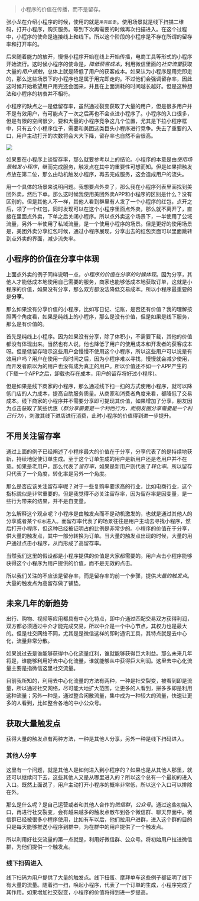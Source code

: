 > 小程序的价值在传播，而不是留存。

张小龙在介绍小程序的时候，使用的就是`用完即走`。使用场景就是线下扫描二维码，打开小程序，购买服务。等到下次再需要的时候再次扫描进入。在这个过程中，小程序的使命是连接线上和线下。所以这个阶段的小程序是不存在所谓的留存率和打开率的。

后来随着能力的放开，慢慢小程序开始在线上开始传播，电商工具等形式的小程序开始流行。这时候小程序的使命是，*降低获客成本*，利用微信里面的*社交流量*获取大量的*用户接触*，总体上就是降低了用户的获客成本。如果认为小程序是用完即走的，那么这些场景下的小程序也是属于用完即走的。不过他们会强调留存率，因此这时候开始希望用户用完还会回来，并且在上面消耗的时间越长越好。但是这种想法和小程序的初衷并不相符。

小程序的缺点之一是低留存率，虽然通过裂变获取了大量的用户，但是很多用户并不是有效用户，有可能点了一次之后再也不会点进小程序了。小程序的入口很多，但是有限的空间很少，要和大量的小程序竞争这几个位置，尤其是下拉小程序框中，只有五个小程序位子，需要和美团这类巨头小程序进行竞争。失去了重要的入口，用户主动打开的次数将会大大下降，留存率也自然不会很高。

![](https://ws4.sinaimg.cn/large/006tNbRwly1fwi8jgor2xj30u00camxx.jpg)

如果要在小程序上谈留存率，那么就要参考以上的结论。小程序的本意是由*使用场景触发小程序*，继而完成服务，触发点在其中的重要性可想而知。但是如果把触发点放在第二位，那么由动机触发小程序，再去完成服务，这会造成用户的流失。

用一个具体的场景来说明问题。我想要点外卖了，那么我在小程序列表里面找到美团外卖，然后下单。那么这时候我使用美团外卖APP和小程序的区别是什么？没有区别的。但是其他人不一样，其他人看到群里有人发了一个小程序的红包，点开之后，领了一个红包，同时发现可以在这个小程序里面点外卖，那么就不离开了，直接在里面点外卖，下单之后关闭小程序。所以点外卖这个场景下，一半使用了公域流量，另外一半使用了私域流量，是一个使用小程序的场景。但是更好的使用场景是，美团外卖分享红包时候，通过小程序展现，分享出去的红包页面可以里面跳转到点外卖的界面，减少流失率。

## 小程序的价值在分享中体现

上面点外卖的例子同样说明一点，*小程序的价值在分享的时候体现*。因为分享，其他人才能低成本地使用自己需要的服务，商家也能够低成本地获取订单，这就是小程序的价值，如果没有分享，那么双方都没法降低交易成本。所以小程序最重要的是**分享**。

那么如果没有分享价值的小程序，比如写日记、记账，是否还有价值？我的理解按照两个角度看，如果是纯线上的小程序，那么是没有价值，但是如果是线下服务，那么是有价值的。

首先是纯线上小程序。因为如果没有分享，除了体积小，不需要下载，其他的价值都没有体现出来。当然也有人说，他也降低了用户的使用成本和开发者的获客成本呀。但是低留存暗示这些用户会慢慢不使用这个小程序，所以这些用户可以说是有效用户吗？用户在使用一段时间之后，因为小程序难以寻找，慢慢就会减少使用，而开发者原以为的用户也没有成为真正的用户。所以价值还不如一个APP产生的(下载一个APP之后，卸载也存在成本，用户的留存将好过小程序)。

但是如果是线下商家的小程序，那么通过线下扫一扫的方式使用小程序，就可以降低门店的人力成本，提高自助服务质量。从商家和消费者角度来看，都降低了交易成本。线下商家的小程序并不需要分享即可提现其价值，如果增加了分享，朋友因为点击获取了某些优惠（*群分享需要是一个利他行为，而朋友圈分享需要是一个利己行为*），刺激其线下进店进行消费，此时小程序的价值得到进一步提升。

## 不用关注留存率

通过上面的例子已经阐述了小程序最大的价值在于分享，分享代表了的是持续地获新，持续地促使订单生成。至于这个订单生成的用户是新用户还是老用户并不在意。如果是老用户，那么代表了*留存率*，如果是新用户则代表了*转化率*。所以留存只代表了一个角度，转化率是另外一个角度。

那么是否应该关注留存率呢？对于一些复购率要求高的行业，比如电商行业，这个指标貌似是非常重要的。但是我觉得不必关注留存率，因为留存率是因变量，是一些行为带来的结果，并不是自变量。

怎么解释这个观点呢？小程序是由触发点而不是动机激发的，也就是通过其他人的分享或者某个`标志`进入。而留存率代表了的场景往往是用户主动去寻找小程序，然后打开小程序，但这种已经被证明占的比例是非常少的。小程序的价值在于分享，供大量的触发点，其中一部分转换为订单。当大量的触发点出现的时候，大量的用户通过点击小程序，从而形成了高留存率。

当然我们这里的假设都是小程序提供的价值是大家都需要的。用户点击小程序能够获得这个小程序为用户提供的价值，而不是无效的点击。

所以我们关注的不应该是留存率，而是留存率的前一个步骤，提供*大量的触发点*。大量的触发点为高留存做了铺垫。

## 未来几年的新趋势

出行、购物、视频等应用都具有中心化特点，即中介通过匹配交易双方获得利润，双方都必须通过中介才能完成交易，所以中介是一个中心节点，其权力也是最大的。但是社交网络不同，尤其是是微信这样的即时通讯工具，其特点就是去中心化，流量非常分散。

如果说过去是谁能够获得中心化流量红利，谁就能够获得巨大利益。那么未来几年将是，谁能够利用好去中心化流量，谁就能够从中获得巨大利润。这里去中心化流量主要是指微信这里社交流量。

目前我所知的，利用去中心化流量的方法有两种，一种是社交裂变，被看到即是流量，所以通过社交网络，尽可能大地扩大范围，让更多的人看到，拼多多即是利用这种流量；另外一种是，通过整合闲散流量，集中成为一种较大的流量，快速让更多的人看到，比如整合各地的中小公众号。

## 获取大量触发点

获得大量的触发点有两种方法，一种是其他人分享，另外一种是线下扫码进入。

### 其他人分享

这里有一个问题，就是其他人是如何进入到小程序的？如果也是从其他人那里，就还可以继续问下去，这些其他人又是从哪里进入的？所以这个总有一个最初的进入入口。既然上面说了，用户主动打开小程序的概率非常低，所以这个入口可以排除在外。

那么是什么呢？是自己运营或者和其他人合作的*微信群*，*公众号*。通过这些初始入口，再进行社交裂变，会有越来越多的触发点散布到各个微信群、聊天界面中。微信群已经被很多小程序使用，比如有车以后，他们拉用户进群，进入这个群的目的只是每天能够推送小程序到群中，为在群中的用户提供了一个触发点。

所以利用好社交流量的第一点就是，利用好微信群、公众号。将初始用户拉进微信群，为他们提供一个触发点。

### 线下扫码进入

线下扫码为用户提供了大量的触发点。线下扭蛋、摩拜单车这些例子都证明了线下有大量的流量。随着扫一扫，唤起小程序，代表了一个订单的生成，小程序完成了其作用。如果增加社交裂变，小程序的价值将得到进一步提高。





